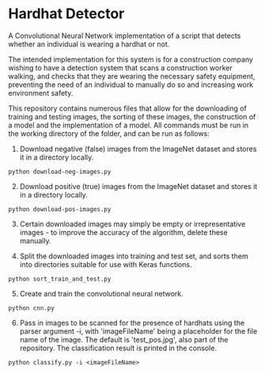 # Hardhat Detector
A Convolutional Neural Network implementation of a script that detects whether an individual is wearing a hardhat or not.


The intended implementation for this system is for a construction company wishing to have a detection system that scans a construction worker walking, and checks that they are wearing the necessary safety equipment, preventing the need of an individual to manually do so and increasing work environment safety.


This repository contains numerous files that allow for the downloading of training and testing images, the sorting of these images, the construction of a model and the implementation of a model. All commands must be run in the working directory of the folder, and can be run as follows:
1. Download negative (false) images from the ImageNet dataset and stores it in a directory locally.
~~~~
python download-neg-images.py
~~~~~~~~ 

2. Download positive (true) images from the ImageNet dataset and stores it in a directory locally.
~~~~
python download-pos-images.py
~~~~~~~~ 

3. Certain downloaded images may simply be empty or irrepresentative images - to improve the accuracy of the algorithm, delete these manually.

4. Split the downloaded images into training and test set, and sorts them into directories suitable for use with Keras functions.
~~~~
python sort_train_and_test.py
~~~~~~~~ 

5. Create and train the convolutional neural network.
~~~~
python cnn.py
~~~~~~~~ 

6. Pass in images to be scanned for the presence of hardhats using the parser argument -i, with 'imageFileName' being a placeholder for the file name of the image. The default is 'test_pos.jpg', also part of the repository. The classification result is printed in the console.
~~~~
python classify.py -i <imageFileName>
~~~~~~~~ 
